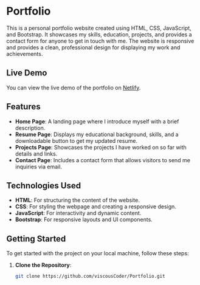 # Portfolio

This is a personal portfolio website created using HTML, CSS, JavaScript, and Bootstrap. It showcases my skills, education, projects, and provides a contact form for anyone to get in touch with me. The website is responsive and provides a clean, professional design for displaying my work and achievements.

## Live Demo

You can view the live demo of the portfolio on [Netlify](https://myrandom-portfolio.netlify.app/).

## Features

- **Home Page**: A landing page where I introduce myself with a brief description.
- **Resume Page**: Displays my educational background, skills, and a downloadable button to get my updated resume.
- **Projects Page**: Showcases the projects I have worked on so far with details and links.
- **Contact Page**: Includes a contact form that allows visitors to send me inquiries via email.

## Technologies Used

- **HTML**: For structuring the content of the website.
- **CSS**: For styling the webpage and creating a responsive design.
- **JavaScript**: For interactivity and dynamic content.
- **Bootstrap**: For responsive layouts and UI components.

## Getting Started

To get started with the project on your local machine, follow these steps:

1. **Clone the Repository**:
   ```bash
   git clone https://github.com/viscousCoder/Portfolio.git
   ```
